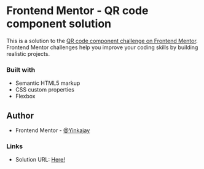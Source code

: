 # Frontend Mentor - QR code component solution

This is a solution to the [QR code component challenge on Frontend Mentor](https://www.frontendmentor.io/challenges/qr-code-component-iux_sIO_H). Frontend Mentor challenges help you improve your coding skills by building realistic projects. 


### Built with

- Semantic HTML5 markup
- CSS custom properties
- Flexbox


## Author

- Frontend Mentor - [@Yinkajay](https://www.frontendmentor.io/profile/yourusername)

### Links

- Solution URL: [Here!](https://github.com/Yinkajay/qr-component)


